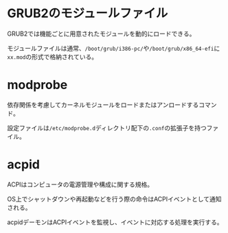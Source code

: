 # GRUB2のモジュールファイル

GRUB2では機能ごとに用意されたモジュールを動的にロードできる。

モジュールファイルは通常、`/boot/grub/i386-pc/`や`/boot/grub/x86_64-efi`に`xx.mod`の形式で格納されている。

# modprobe

依存関係を考慮してカーネルモジュールをロードまたはアンロードするコマンド。

設定ファイルは`/etc/modprobe.d`ディレクトリ配下の`.conf`の拡張子を持つファイル。

# acpid

ACPIはコンピュータの電源管理や構成に関する規格。

OS上でシャットダウンや再起動などを行う際の命令はACPIイベントとして通知される。

acpidデーモンはACPIイベントを監視し、イベントに対応する処理を実行する。

